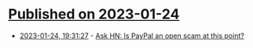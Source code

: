 # [Published on 2023-01-24](index.md)

* [2023-01-24, 19:31:27](https://news.ycombinator.com/item?id=34508886) - [Ask HN: Is PayPal an open scam at this point?](https://news.ycombinator.com/item?id=34508886)
